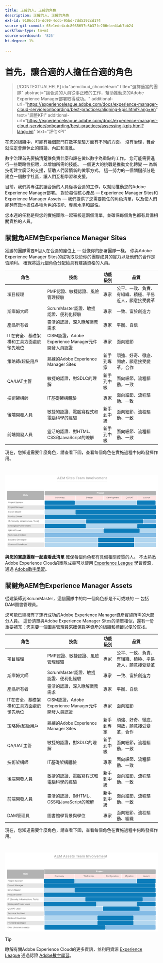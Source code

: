 ```yaml
---
title: 正確的人，正確的角色
description: 正確的人，正確的角色
exl-id: 9106ccf5-dc90-4ccb-95bd-7dd5392cd174
source-git-commit: 65e1ede4cdc8035657e8b37fe206ebed4ab7bb24
workflow-type: tm+mt
source-wordcount: '825'
ht-degree: 1%

---
```


# **首先，讓合適的人擔任合適的角色**

>[!CONTEXTUALHELP]
>id="aemcloud_chooseteam"
>title="選擇適當的團隊"
>abstract="讓合適的人員從事正確的工作，幫助推動您的Adobe Experience Manager部署取得成功。"
>additional-url="https://experienceleague.adobe.com/docs/experience-manager-cloud-service/onboarding/best-practices/aligning-kpis.html?lang=en" text="調整KPI"
>additional-url="https://experienceleague.adobe.com/docs/experience-manager-cloud-service/onboarding/best-practices/assessing-kpis.html?lang=en" text="評估KPI"

在您的組織中，可能有幾個部門在數字型驗方面有不同的方面。 沒有治理，舞台就注定會無休止的辯論、內訌和混亂。

數字治理首先要搞清楚誰負責什麼和誰在做以數字為重點的工作。 您可能需要進行一些戰略性招聘，以增加所需的技能。 一個更大的挑戰是推動文化轉變 — 為新技術建立廣泛的支援，幫助人們習慣新的做事方式。 這一努力的一個關鍵部分是建立一個數字社區，讓人們互相學習和支援。

目前，我們將專注於讓合適的人員從事合適的工作，以幫助推動您的Adobe Experience Manager部署。 對於每個核心產品 — Experience Manager Sites和Experience Manager Assets — 我們提供了您需要擔任的角色清單，以及使人們能夠有效地擔任各種角色的技能、專業水準和屬性。

您本週的任務是與您的實施團隊一起審核這兩個清單，並確保每個角色都有具備相關資格的人員。

## **關鍵角AEM色Experience Manager Sites**

獲勝的團隊需要9個人在合適的座位上 — 就像你的部署團隊一樣。 你與Adobe Experience Manager Sites的成功取決於你的團隊成員的實力以及他們的合作是否順利。 確保將這九個角色分配給具有建議資格的人員。

| 角色 | 技能 | 功能級別 | 品質 |
|--- |--- |--- |--- |
| 項目經理 | PMP認證、敏捷認證、風險管理經驗 | 專家 | 公平、一致、負責、有組織、積極、平易近人，願意接受變革 |
| 斯庫姆大師 | ScrumMaster認證、敏捷認證、便利化經驗 | 專家 | 一致、富於創造力 |
| 產品所有者 | 靈活的認證，深入瞭解業務需求 | 專家 | 平衡、自信 |
| IT在安全、基礎架構和工具方面處於領先地位 | CISM認證，Adobe Experience Manager元件開發人員認證 | 專家 | 面向細節 |
| 策略師/超級用戶 | 熟練的Adobe Experience Manager Sites | 新手到專家 | 頑強、好奇、徹底、開放，願意接受變革，合作 |
| QA/UAT主管 | 敏捷的認證，對SDLC的理解 | 新手到中級 | 面向細節，流程驅動，一致 |
| 技術架構師 | IT基礎架構體驗 | 專家 | 面向細節、流程驅動、一致 |
| 後端開發人員 | 敏捷的認證、電腦寫程式和電腦科學的經驗 | 新手到中級 | 面向細節、流程驅動、一致 |
| 前端開發人員 | 靈活的認證、對HTML、CSS和JavaScript的瞭解 | 新手到中級 | 面向細節、流程驅動、一致 |

現在，您知道需要什麼角色，請查看下圖，查看每個角色在實施過程中何時發揮作用。

<br>

![](assets/team_involvement.png)

**與您的實施團隊一起查看此清單** 確保每個角色都有具備相關資質的人。 不太熟悉Adobe Experience Cloud的團隊成員可以使用 [Experience League](https://experienceleague.adobe.com/#recommended/solutions/experience-manager) 學習資源，通過 [Adobe數字學習](https://learning.adobe.com/certification.html)。

## **關鍵角AEM色Experience Manager Assets**

從建築師到ScrumMaster，這個團隊中的每一個角色都是不可或缺的 — 包括DAM圖書管理員。

您可能已經擁有了運行成功的Adobe Experience Manager資產實施所需的大部分人員。 這份清單與Adobe Experience Manager Sites的清單相似，還有一份重要補充：您需要一個圖書管理員來確保數字資產的組織和標籤以便於查找。

| 角色 | 技能 | 功能級別 | 品質 |
|--- |--- |--- |--- |
| 項目經理 | PMP認證、敏捷認證、風險管理經驗 | 專家 | 公平、一致、負責、有組織、積極、平易近人，願意接受變革 |
| 斯庫姆大師 | ScrumMaster認證、敏捷認證、便利化經驗 | 專家 | 一致、富於創造力 |
| 產品所有者 | 靈活的認證，深入瞭解業務需求 | 專家 | 平衡、自信 |
| IT在安全、基礎架構和工具方面處於領先地位 | CISM認證，Adobe Experience Manager元件開發人員認證 | 專家 | 面向細節 |
| 策略師/超級用戶 | 熟練的Adobe Experience Manager Sites | 新手到專家 | 頑強、好奇、徹底、開放，願意接受變革，合作 |
| QA/UAT主管 | 敏捷的認證，對SDLC的理解 | 新手到中級 | 面向細節，流程驅動，一致 |
| 技術架構師 | IT基礎架構體驗 | 專家 | 面向細節、流程驅動、一致 |
| 後端開發人員 | 敏捷的認證、電腦寫程式和電腦科學的經驗 | 新手到中級 | 面向細節、流程驅動、一致 |
| 前端開發人員 | 靈活的認證、對HTML、CSS和JavaScript的瞭解 | 新手到中級 | 面向細節、流程驅動、一致 |
| DAM管理員 | 圖書館學背景與學位 | 專家 | 面向細節、流程驅動、組織 |

現在，您知道需要什麼角色，請查看下圖，查看每個角色在實施過程中何時發揮作用。

<br>

![](/help/overview/assets/team_involvement2.png)

>[!TIP]
>
> 瞭解有關Adobe Experience Cloud的更多資訊，並利用資源 [Experience League](https://experienceleague.adobe.com/#recommended/solutions/experience-manager) 通過認證 [Adobe數字學習](https://learning.adobe.com/certification.html)。
